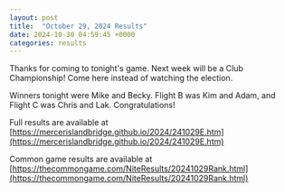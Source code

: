 ```yaml
---
layout: post
title:  "October 29, 2024 Results"
date: 2024-10-30 04:59:45 +0000
categories: results
---
```

Thanks for coming to tonight's game. Next week will be a Club Championship! Come here instead of watching the election.

Winners tonight were Mike and Becky. Flight B was Kim and Adam, and Flight C was Chris and Lak. Congratulations!

Full results are available at [https://mercerislandbridge.github.io/2024/241029E.htm](https://mercerislandbridge.github.io/2024/241029E.htm)

Common game results are available at [https://thecommongame.com/NiteResults/20241029Rank.html](https://thecommongame.com/NiteResults/20241029Rank.html)

